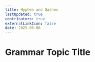 ```yaml
---
title: Hyphen and Dashes
lastUpdated: true
contributors: true
externalLinkIcon: false
date: 2025-05-08
---
```

# Grammar Topic Title